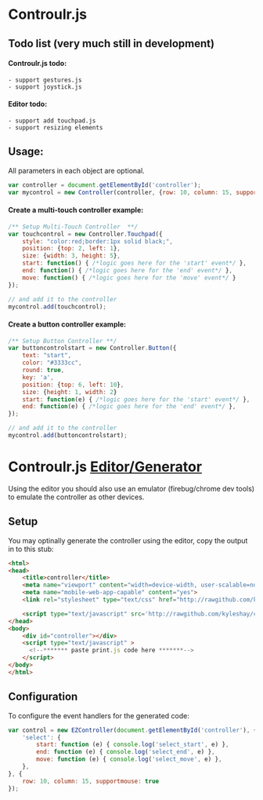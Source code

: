 Controulr.js
=========

## Todo list (very much still in development)
#### Controulr.js todo:
	- support gestures.js
	- support joystick.js
	
#### Editor todo:	
	- support add touchpad.js
	- support resizing elements

## Usage:
All parameters in each object are optional.
```javascript
var controller = document.getElementById('controller');
var mycontrol = new Controller(controller, {row: 10, column: 15, supportmouse: true});
```

#### Create a multi-touch controller example:
```javascript
/** Setup Multi-Touch Controller  **/
var touchcontrol = new Controller.Touchpad({
	style: "color:red;border:1px solid black;",
	position: {top: 2, left: 1},
	size: {width: 3, height: 5},
	start: function() { /*logic goes here for the 'start' event*/ },
	end: function() { /*logic goes here for the 'end' event*/ },
	move: function() { /*logic goes here for the 'move' event*/ }
});

// and add it to the controller
mycontrol.add(touchcontrol);
```

#### Create a button controller example:
```javascript
/** Setup Button Controller **/
var buttoncontrolstart = new Controller.Button({
	text: "start",
	color: "#3333cc",
	round: true,
	key: 'a',
	position: {top: 6, left: 10},
	size: {height: 1, width: 2}
	start: function(e) { /*logic goes here for the 'start' event*/ },
	end: function(e) { /*logic goes here for the 'end' event*/ },
});

// and add it to the controller
mycontrol.add(buttoncontrolstart);
```

Controulr.js [Editor/Generator](http://kyleshay.github.io/controulr/editor/)
========

Using the editor you should also use an emulator (firebug/chrome dev tools) to emulate the controller as other devices.

## Setup
You may optinally generate the controller using the editor, copy the output in to this stub:
```html
<html>
<head>
	<title>controller</title>
	<meta name="viewport" content="width=device-width, user-scalable=no">
	<meta name="mobile-web-app-capable" content="yes">
	<link rel="stylesheet" type="text/css" href="http://rawgithub.com/kyleshay/controulr/master/example/style.css">

	<script type="text/javascript" src='http://rawgithub.com/kyleshay/controulr/master/controulr.min.js'></script>
</head>
<body>
	<div id="controller"></div>
	<script type="text/javascript" >
	  <!--******* paste print.js code here *******-->
	</script>
</body>
</html>
```

## Configuration
To configure the event handlers for the generated code:
```javascript
var control = new EZController(document.getElementById('controller'), {
    'select': {
        start: function (e) { console.log('select_start', e) },
        end: function (e) { console.log('select_end', e) },
        move: function (e) { console.log('select_move', e) },
    },
}, {
	row: 10, column: 15, supportmouse: true
});
```
